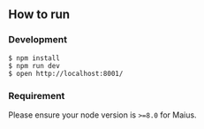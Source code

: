 ## How to run

### Development
```shell
$ npm install
$ npm run dev
$ open http://localhost:8001/
```

### Requirement

Please ensure your node version is `>=8.0` for Maius.

